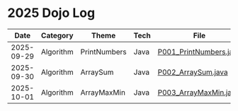 # 2025 Dojo Log

| Date       | Category       | Theme                | Tech       | File                                               |
|------------|----------------|----------------------|------------|----------------------------------------------------|
| 2025-09-29 | Algorithm      | PrintNumbers         | Java       | [P001_PrintNumbers.java](./P001_PrintNumbers.java) |
| 2025-09-30 | Algorithm      | ArraySum             | Java       | [P002_ArraySum.java](./P002_ArraySum.java)         |
| 2025-10-01 | Algorithm      | ArrayMaxMin          | Java       | [P003_ArrayMaxMin.java](./P003_ArrayMaxMin.java)   |
